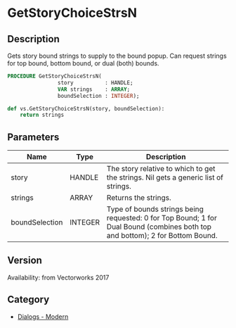# GetStoryChoiceStrsN

## Description
Gets story bound strings to supply to the bound popup. Can request strings for top bound, bottom bound, or dual (both) bounds.

```pascal
PROCEDURE GetStoryChoiceStrsN(
				story          : HANDLE;
				VAR strings    : ARRAY;
				boundSelection : INTEGER);
```

```python
def vs.GetStoryChoiceStrsN(story, boundSelection):
    return strings
```

## Parameters
|Name|Type|Description|
|---|---|---|
|story|HANDLE|The story relative to which to get the strings. Nil gets a generic list of strings.|
|strings|ARRAY|Returns the strings.|
|boundSelection|INTEGER|Type of bounds strings being requested: 0 for Top Bound; 1 for Dual Bound (combines both top and bottom); 2 for Bottom Bound.|

## Version
Availability: from Vectorworks 2017

## Category
* [Dialogs - Modern](../Categories/Dialogs%20-%20Modern.md)
